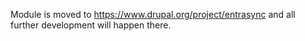 Module is moved to https://www.drupal.org/project/entrasync and all further development will happen there. 
